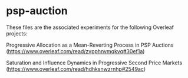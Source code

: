 # psp-auction

These files are the associated experiments for the following Overleaf projects:

Progressive Allocation as a Mean-Reverting Process in PSP Auctions (https://www.overleaf.com/read/zvpphnvmqkvq#30ef1a)

Saturation and Influence Dynamics in Progressive Second Price Markets (https://www.overleaf.com/read/hdhksnwzrnhp#2549ac)

